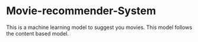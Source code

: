 # Movie-recommender-System
This is a machine learning model to suggest you movies. This model follows the content based model.
